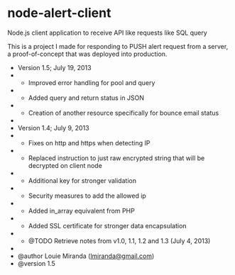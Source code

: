 # node-alert-client
Node.js client application to receive API like requests like SQL query

This is a project I made for responding to PUSH alert request from a server, a proof-of-concept that was deployed into production.

 * Version 1.5; July 19, 2013
 * - Improved error handling for pool and query
 * - Added query and return status in JSON
 * - Creation of another resource specifically for bounce email status
 *
 * Version 1.4; July 9, 2013
 * - Fixes on http and https when detecting IP
 * - Replaced instruction to just raw encrypted string that will be decrypted on client node
 * - Additional key for stronger validation
 * - Security measures to add the allowed ip
 * - Added in_array equivalent from PHP
 * - Added SSL certificate for stronger data encapsulation
 * - @TODO Retrieve notes from v1.0, 1.1, 1.2 and 1.3 (July 4, 2013)
 *
 * @author Louie Miranda (lmiranda@gmail.com)
 * @version 1.5
